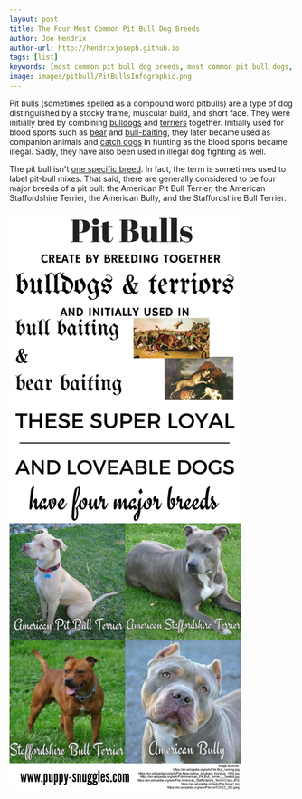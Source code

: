 ```yaml
---
layout: post
title: The Four Most Common Pit Bull Dog Breeds
author: Joe Hendrix
author-url: http://hendrixjoseph.github.io
tags: [list]
keywords: [most common pit bull dog breeds, most common pit bull dogs, most common pit bull breeds, most common pit bulls, pit bulls, pit bull terrier, bull terrier, american pit bull terrier, american staffordshire terrier, american bully, staffordshire bull terrier]
image: images/pitbull/PitBullsInfographic.png
---
```


Pit bulls (sometimes spelled as a compound word pitbulls) are a type of dog distinguished by a stocky frame, muscular build, and short face. They were initially bred by combining [bulldogs](https://en.wikipedia.org/wiki/Bulldog) and [terriers](https://en.wikipedia.org/wiki/Terrier) together. Initially used for blood sports such as [bear](https://en.wikipedia.org/wiki/Bear-baiting) and [bull-baiting](https://en.wikipedia.org/wiki/Bull-baiting), they later became used as companion animals and [catch dogs](https://en.wikipedia.org/wiki/Catch_dog) in hunting as the blood sports became illegal. Sadly, they have also been used in illegal dog fighting as well.

The pit bull isn't [one specific breed](http://dogtime.com/dog-breeds/american-pit-bull-terrier). In fact, the term is sometimes used to label pit-bull mixes. That said, there are generally considered to be four major breeds of a pit bull: the American Pit Bull Terrier, the American Staffordshire Terrier, the American Bully, and the Staffordshire Bull Terrier.

![The Four Most Common Pit Bull Dog Breeds Infographic](/images/pitbull/PitBullsInfographic.png "The Four Most Common Pit Bull Dog Breeds Infofraphic")
